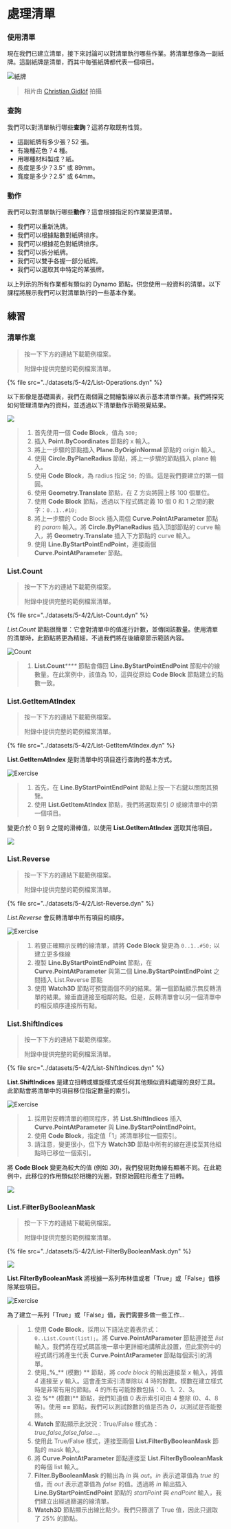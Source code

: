 # 處理清單

### 使用清單

現在我們已建立清單，接下來討論可以對清單執行哪些作業。將清單想像為一副紙牌。這副紙牌是清單，而其中每張紙牌都代表一個項目。

![紙牌](../images/5-4/2/Playing\_cards\_modified.jpg)

> 相片由 [Christian Gidlöf](https://commons.wikimedia.org/wiki/File:Playing\_cards\_modified.jpg) 拍攝

### 查詢

我們可以對清單執行哪些**查詢**？這將存取既有性質。

* 這副紙牌有多少張？52 張。
* 有幾種花色？4 種。
* 用哪種材料製成？紙。
* 長度是多少？3.5" 或 89mm。
* 寬度是多少？2.5" 或 64mm。

### 動作

我們可以對清單執行哪些**動作**？這會根據指定的作業變更清單。

* 我們可以重新洗牌。
* 我們可以根據點數對紙牌排序。
* 我們可以根據花色對紙牌排序。
* 我們可以拆分紙牌。
* 我們可以雙手各握一部分紙牌。
* 我們可以選取其中特定的某張牌。

以上列示的所有作業都有類似的 Dynamo 節點，供您使用一般資料的清單。以下課程將展示我們可以對清單執行的一些基本作業。

## **練習**

### **清單作業**

> 按一下下方的連結下載範例檔案。
>
> 附錄中提供完整的範例檔案清單。

{% file src="../datasets/5-4/2/List-Operations.dyn" %}

以下影像是基礎圖表，我們在兩個圓之間繪製線以表示基本清單作業。我們將探究如何管理清單內的資料，並透過以下清單動作示範視覺結果。

![](<../images/5-4/2/working with list - list operation.jpg>)

> 1. 首先使用一個 **Code Block**，值為 `500;`
> 2. 插入 **Point.ByCoordinates** 節點的 x 輸入。
> 3. 將上一步驟的節點插入 **Plane.ByOriginNormal** 節點的 origin 輸入。
> 4. 使用 **Circle.ByPlaneRadius** 節點，將上一步驟的節點插入 plane 輸入。
> 5. 使用 **Code Block**，為 radius 指定 `50;` 的值。這是我們要建立的第一個圓。
> 6. 使用 **Geometry.Translate** 節點，在 Z 方向將圓上移 100 個單位。
> 7. 使用 **Code Block** 節點，透過以下程式碼定義 10 個 0 和 1 之間的數字：`0..1..#10;`
> 8. 將上一步驟的 Code Block 插入兩個 **Curve.PointAtParameter** 節點的 _param_ 輸入。將 **Circle.ByPlaneRadius** 插入頂部節點的 curve 輸入，將 **Geometry.Translate** 插入下方節點的 curve 輸入。
> 9. 使用 **Line.ByStartPointEndPoint**，連接兩個 **Curve.PointAtParamete**_r_ 節點。

### List.Count

> 按一下下方的連結下載範例檔案。
>
> 附錄中提供完整的範例檔案清單。

{% file src="../datasets/5-4/2/List-Count.dyn" %}

_List.Count_ 節點很簡單：它會對清單中的值進行計數，並傳回該數量。使用清單的清單時，此節點將更為精細，不過我們將在後續章節示範該內容。

![Count](<../images/5-4/2/working with list - list operation - list count.jpg>)

> 1. **List.Count**_****_ 節點會傳回 **Line.ByStartPointEndPoint** 節點中的線數量。在此案例中，該值為 10，這與從原始 **Code Block** 節點建立的點數一致。

### List.GetItemAtIndex

> 按一下下方的連結下載範例檔案。
>
> 附錄中提供完整的範例檔案清單。

{% file src="../datasets/5-4/2/List-GetItemAtIndex.dyn" %}

**List.GetItemAtIndex** 是對清單中的項目進行查詢的基本方式。

![Exercise](<../images/5-4/2/working with list - get item index 01.jpg>)

> 1. 首先，在 **Line.ByStartPointEndPoint** 節點上按一下右鍵以關閉其預覽。
> 2. 使用 **List.GetItemAtIndex** 節點，我們將選取索引 _0_ 或線清單中的第一個項目。

變更介於 0 到 9 之間的滑棒值，以使用 **List.GetItemAtIndex** 選取其他項目。

![](<../images/5-4/2/working with list - get item index 02.gif>)

### List.Reverse

> 按一下下方的連結下載範例檔案。
>
> 附錄中提供完整的範例檔案清單。

{% file src="../datasets/5-4/2/List-Reverse.dyn" %}

_List.Reverse_ 會反轉清單中所有項目的順序。

![Exercise](<../images/5-4/2/working with list - list reverse.jpg>)

> 1. 若要正確顯示反轉的線清單，請將 **Code Block** 變更為 `0..1..#50;` 以建立更多條線
> 2. 複製 **Line.ByStartPointEndPoint** 節點，在 **Curve.PointAtParameter** 與第二個 **Line.ByStartPointEndPoint** 之間插入 List.Reverse 節點
> 3. 使用 **Watch3D** 節點可預覽兩個不同的結果。第一個節點顯示無反轉清單的結果。線垂直連接至相鄰的點。但是，反轉清單會以另一個清單中的相反順序連接所有點。

### List.ShiftIndices <a href="#listshiftindices" id="listshiftindices"></a>

> 按一下下方的連結下載範例檔案。
>
> 附錄中提供完整的範例檔案清單。

{% file src="../datasets/5-4/2/List-ShiftIndices.dyn" %}

**List.ShiftIndices** 是建立扭轉或螺旋樣式或任何其他類似資料處理的良好工具。此節點會將清單中的項目移位指定數量的索引。

![Exercise](<../images/5-4/2/working with list - shiftIndices 01.jpg>)

> 1. 採用對反轉清單的相同程序，將 **List.ShiftIndices** 插入 **Curve.PointAtParameter** 與 **Line.ByStartPointEndPoint**。
> 2. 使用 **Code Block**，指定值「1」將清單移位一個索引。
> 3. 請注意，變更很小，但下方 **Watch3D** 節點中所有的線在連接至其他組點時已移位一個索引。

將 **Code Block** 變更為較大的值 (例如 _30_)，我們發現對角線有顯著不同。在此範例中，此移位的作用類似於相機的光圈，對原始圓柱形產生了扭轉。

![](<../images/5-4/2/working with list - shiftIndices 02.jpg>)

### List.FilterByBooleanMask <a href="#listfilterbybooleanmask" id="listfilterbybooleanmask"></a>

> 按一下下方的連結下載範例檔案。
>
> 附錄中提供完整的範例檔案清單。

{% file src="../datasets/5-4/2/List-FilterByBooleanMask.dyn" %}

![](../images/5-4/2/ListFilterBool.png)

**List.FilterByBooleanMask** 將根據一系列布林值或者「True」或「False」值移除某些項目。

![Exercise](<../images/5-4/2/working with list - filter by bool mask.jpg>)

為了建立一系列「True」或「False」值，我們需要多做一些工作...

> 1. 使用 **Code Block**，採用以下語法定義表示式：`0..List.Count(list);`。將 **Curve.PointAtParameter** 節點連接至 _list_ 輸入。我們將在程式碼區塊一章中更詳細地講解此設置，但此案例中的程式碼行將產生代表 **Curve.PointAtParameter** 節點每個索引的清單。
> 2. 使用_**%**_** (模數) ** 節點，將 _code block_ 的輸出連接至 _x_ 輸入，將值 _4_ 連接至 _y_ 輸入。這會產生索引清單除以 4 時的餘數。模數在建立樣式時是非常有用的節點。4 的所有可能餘數包括：0、1、2、3。
> 3. 從 _**%**_** (模數)** 節點，我們知道值 0 表示索引可由 4 整除 (0、4、8 等)。使用 **==** 節點，我們可以測試餘數的值是否為 _0_，以測試是否能整除。
> 4. **Watch** 節點顯示此狀況：True/False 樣式為：_true,false,false,false..._。
> 5. 使用此 True/False 樣式，連接至兩個 **List.FilterByBooleanMask** 節點的 mask 輸入。
> 6. 將 **Curve.PointAtParameter** 節點連接至 **List.FilterByBooleanMask** 的每個 list 輸入。
> 7. **Filter.ByBooleanMask** 的輸出為 _in_ 與 _out_。_in_ 表示遮罩值為 _true_ 的值，而 _out_ 表示遮罩值為 _false_ 的值。透過將 _in_ 輸出插入 **Line.ByStartPointEndPoint** 節點的 _startPoint_ 與 _endPoint_ 輸入，我們建立出經過篩選的線清單。
> 8. **Watch3D** 節點顯示出線比點少。我們只篩選了 True 值，因此只選取了 25% 的節點。

